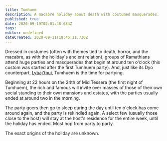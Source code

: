 ```yaml
---
title: Tumhuem
description: A macabre holiday about death with costumed masquerades.
published: true
date: 2020-09-19T02:01:48.684Z
tags: 
editor: undefined
dateCreated: 2020-09-11T18:45:11.730Z
---
```


Dressed in costumes (often with themes tied to death, horror, and the macabre, as with the holiday's ancient relation), groups of Ramathians attend huge parties and masquerades that begin at around ten o'clock (this custom was started after the first Tumhuem party). And, just like its Dyo counterpart, [Lybaj'tpui](/calendar/lybajtpui), Tumhuem is the time for partying.

Beginning at 22 hours on the 24th of Mid Tessera (the first night of Tumhuem), the rich and famous will invite over masses of those of their own social standing to their own mansions and estates, with the parties usually ended at around two in the morning.

The party goers then go to sleep during the day until ten o'clock has come around again, and the party is rekindled again. A select few (usually those close to the host) will stay at the host's residence for the entire week, until the holiday has ended. Most hop from party to party.

The exact origins of the holiday are unknown.